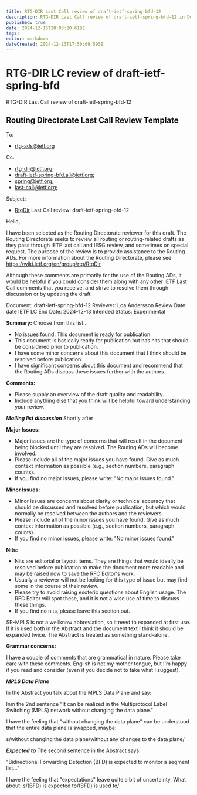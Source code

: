 ```yaml
---
title: RTG-DIR Last Call review of draft-ietf-spring-bfd-12
description: RTG-DIR Last Call review of draft-ietf-spring-bfd-12 in December 2024
published: true
date: 2024-12-15T20:03:20.619Z
tags: 
editor: markdown
dateCreated: 2024-12-13T17:50:09.593Z
---
```


# RTG-DIR LC review of draft-ietf-spring-bfd
RTG-DIR Last Call review of draft-ietf-spring-bfd-12

## Routing Directorate Last Call Review Template 

To:
* rtg-ads@ietf.org

Cc:
* rtg-dir@ietf.org;
* draft-ietf-spring-bfd.all@ietf.org;
* spring@ietf.org;
* last-call@ietf.org;

Subject:
* [RtgDir](/group/rtg/RtgDir) Last Call review: draft-ietf-spring-bfd-12

Hello,

I have been selected as the Routing Directorate reviewer for this draft. The Routing Directorate seeks to review all routing or routing-related drafts as they pass through IETF last call and IESG review, and sometimes on special request. The purpose of the review is to provide assistance to the Routing ADs. For more information about the Routing Directorate, please see https://wiki.ietf.org/en/group/rtg/RtgDir

Although these comments are primarily for the use of the Routing ADs, it would be helpful if you could consider them along with any other IETF Last Call comments that you receive, and strive to resolve them through discussion or by updating the draft.

Document: draft-ietf-spring-bfd-12
Reviewer: Loa Andersson
Review Date: date 
IETF LC End Date: 2024-12-13
Intended Status: Experimental

**Summary:**
Choose from this list...
* No issues found. This document is ready for publication.
* This document is basically ready for publication but has nits that should be considered prior to publication.
* I have some minor concerns about this document that I think should be resolved before publication.
* I have significant concerns about this document and recommend that the Routing ADs discuss these issues further with the authors.

**Comments:**
* Please supply an overview of the draft quality and readability.
* Include anything else that you think will be helpful toward understanding your review.

***Mailing list discussion***
Shortly after 

**Major Issues:**
* Major issues are the type of concerns that will result in the document being blocked until they are resolved. The Routing ADs will become involved.
* Please include all of the major issues you have found. Give as much context information as possible (e.g., section numbers, paragraph counts).
* If you find no major issues, please write: "No major issues found."

**Minor Issues:**
* Minor issues are concerns about clarity or technical accuracy that should be discussed and resolved before publication, but which would normally be resolved between the authors and the reviewers.
* Please include all of the minor issues you have found. Give as much context information as possible (e.g., section numbers, paragraph counts).
* If you find no minor issues, please write: "No minor issues found."

**Nits:**
* Nits are editorial or layout items. They are things that would ideally be resolved before publication to make the document more readable and may be raised now to save the RFC Editor's work.
* Usually a reviewer will not be looking for this type of issue but may find some in the course of their review.
* Please try to avoid raising esoteric questions about English usage. The RFC Editor will spot these, and it is not a wise use of time to discuss these things.
* If you find no nits, please leave this section out.

SR-MPLS is not a wellknow abbreviation, so it need to expanded at first use. If it is used both in the Abstract and the document text I think it should be expanded twice. The Abstract is treated as something stand-alone.

**Grammar concerns:**

I have a couple of comments that are grammatical in nature. Please take care with these comments. English is not my mother tongue, but I'm happy if you read and consider (even if you decide not to take what I suggest). 

***MPLS Data Plane***

In the Abstract you talk about the MPLS Data Plane and say:

Inm the 2nd sentence "It can be realized in the Multiprotocol Label Switching (MPLS) network without changing the data plane."

I have the feeling that "without changing the data plane" can be understood that the entire data plane is swapped, maybe:
 
s/without changing the data plane/without any changes to the data plane/

***Expected to***
The second sentence in the Abstract says:

"Bidirectional Forwarding Detection (BFD) is expected to monitor a segment list..."

I have the feeling that "expectations" leave quite a bit of
uncertainty. What about:
s/(BFD) is expected to/(BFD) is used to/
